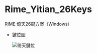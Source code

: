 # Rime_Yitian_26Keys
RIME 倚天26鍵方案（Windows）

- 鍵位圖

  ![倚天鍵位](https://user-images.githubusercontent.com/33840759/129006031-ba7e1b72-7a5f-4d84-8bf8-8fd45d92310d.jpg)

